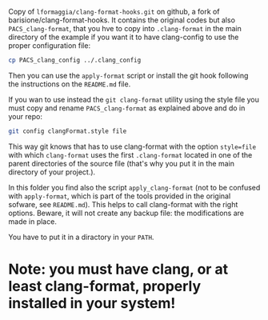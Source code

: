Copy of  `lformaggia/clang-format-hooks.git` on github, a fork of  barisione/clang-format-hooks. It contains the original codes but also `PACS_clang-format`, that you hve to copy into `.clang-format` in the main directory of the example if you want it to have clang-config to use the proper configuration file:

``` bash
cp PACS_clang_config ../.clang_config
```

Then you can use the `apply-format` script or install the git hook following the instructions on the `README.md` file.

If you wan to use instead the `git clang-format` utility using the style file you must copy and rename `PACS_clang-format` as explained above and do in your repo:

``` bash
git config clangFormat.style file
```
This way git knows that has to use clang-format with the option `style=file` with which `clang-format` uses the first `.clang-format`  located in one of the parent directories of the source file (that's why you put it in the main directory of your project.).

In this folder you find also the script `apply_clang-format` (not to
be confused with `apply-format`, which is part of the tools provided
in the original sofware, see `README.md`). This helps to call
clang-format with the right options. Beware, it will not create any
backup file: the modifications are made in place.

You have to put it in a diractory in your `PATH`.



# Note: you must have clang, or at least clang-format, properly installed in your system! 
